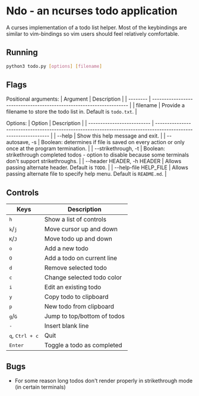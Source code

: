 # Ndo - an ncurses todo application

A curses implementation of a todo list helper. Most of the keybindings are similar to vim-bindings so vim users should feel relatively comfortable.

## Running

```bash
python3 todo.py [options] [filename]
```

## Flags

Positional arguments:
| Argument | Description                                                          |
| -------- | -------------------------------------------------------------------- |
| filename | Provide a filename to store the todo list in. Default is `todo.txt`. |

Options:
| Option                     | Description                                                                                                     |
| -------------------------- | --------------------------------------------------------------------------------------------------------------- |
| --help                     | Show this help message and exit.                                                                                |
| --autosave, -s             | Boolean: determines if file is saved on every action or only once at the program termination.                   |
| --strikethrough, -t        | Boolean: strikethrough completed todos - option to disable because some terminals don't support strikethroughs. |
| --header HEADER, -h HEADER | Allows passing alternate header. Default is `TODO`.                                                             |
| --help-file HELP_FILE      | Allows passing alternate file to specify help menu. Default is `README.md`.                                     |

## Controls

| Keys                              | Description                 |
| --------------------------------- | --------------------------- |
| <kbd>h</kbd>                      | Show a list of controls     |
| <kbd>k</kbd>/<kbd>j</kbd>         | Move cursor up and down     |
| <kbd>K</kbd>/<kbd>J</kbd>         | Move todo up and down       |
| <kbd>o</kbd>                      | Add a new todo              |
| <kbd>O</kbd>                      | Add a todo on current line  |
| <kbd>d</kbd>                      | Remove selected todo        |
| <kbd>c</kbd>                      | Change selected todo color  |
| <kbd>i</kbd>                      | Edit an existing todo       |
| <kbd>y</kbd>                      | Copy todo to clipboard      |
| <kbd>p</kbd>                      | New todo from clipboard     |
| <kbd>g</kbd>/<kbd>G</kbd>         | Jump to top/bottom of todos |
| <kbd>-</kbd>                      | Insert blank line           |
| <kbd>q</kbd>, <kbd>Ctrl + c</kbd> | Quit                        |
| <kbd>Enter</kbd>                  | Toggle a todo as completed  |

## Bugs

- For some reason long todos don't render properly in strikethrough mode (in certain terminals)

